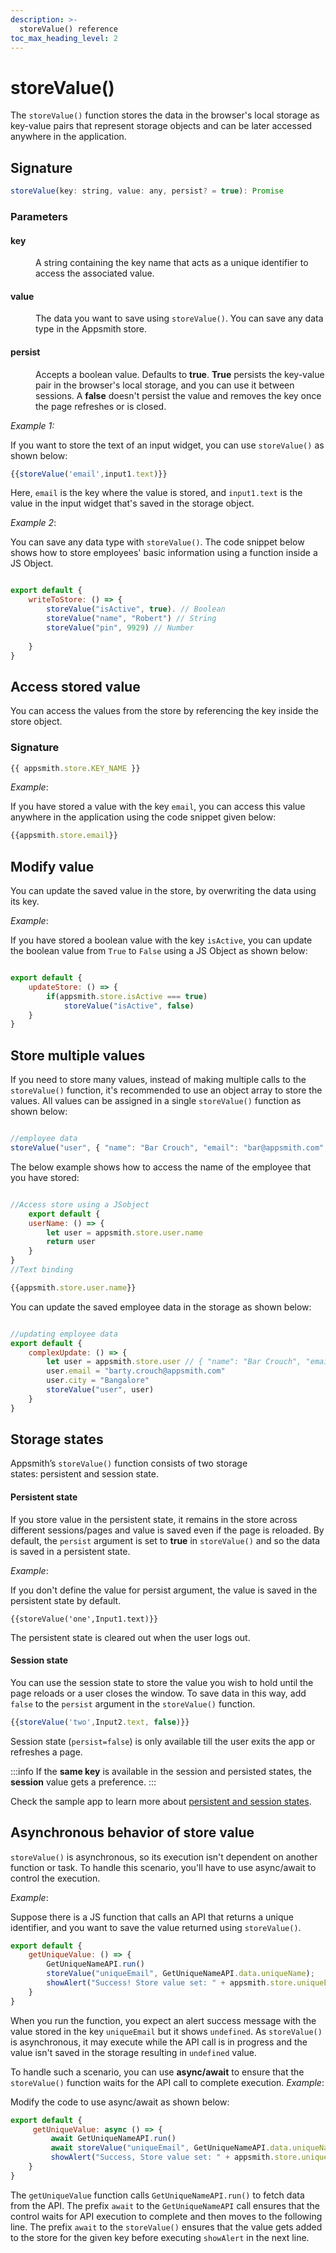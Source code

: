 ```yaml
---
description: >-
  storeValue() reference
toc_max_heading_level: 2
---
```


# storeValue()

The `storeValue()` function stores the data in the browser's local storage as key-value pairs that represent storage objects and can be later accessed anywhere in the application.

<VideoEmbed host="youtube" videoId="UUvJn8oWqNs" title="Using the StoreValue Function" caption="How to use the StoreValue Function"/>

 
## Signature

```javascript
storeValue(key: string, value: any, persist? = true): Promise
```
### Parameters

#### key

<dd>

A string containing the key name that acts as a unique identifier to access the associated value.

</dd>

#### value

<dd>

The data you want to save using `storeValue()`. You can save any data type in the Appsmith store. 

</dd>

#### persist

<dd>

Accepts a boolean value. Defaults to **true**. **True** persists the key-value pair in the browser's local storage, and you can use it between sessions. A **false** doesn't persist the value and removes the key once the page refreshes or is closed.

</dd>

*Example 1:* 

If you want to store the text of an input widget, you can use `storeValue()` as shown below:

```javascript
{{storeValue('email',input1.text)}}
```

Here, `email` is the key where the value is stored, and `input1.text` is the value in the input widget that's saved in the storage object.

*Example 2*:  

You can save any data type with `storeValue()`. The code snippet below shows how to store employees' basic information using a function inside a JS Object. 

```javascript

export default {
	writeToStore: () => {
		storeValue("isActive", true). // Boolean
		storeValue("name", "Robert") // String 
		storeValue("pin", 9929) // Number
	
	}
}
```
## Access stored value

You can access the values from the store by referencing the key inside the store object.

### Signature

```javascript
{{ appsmith.store.KEY_NAME }}
```
*Example*: 

If you have stored a value with the key `email`, you can access this value anywhere in the application using the code snippet given below: 

```javascript
{{appsmith.store.email}}
```

## Modify value

You can update the saved value in the store, by overwriting the data using its key. 

*Example*: 

If you have stored a boolean value with the key `isActive`, you can update the boolean value from `True` to `False` using a JS Object as shown below:

```javascript

export default {
	updateStore: () => {
		if(appsmith.store.isActive === true)
			storeValue("isActive", false) 
	}
}
```

## Store multiple values

If you need to store many values, instead of making multiple calls to the `storeValue()` function, it's recommended to use an object array to store the values. All values can be assigned in a single `storeValue()` function as shown below:

```javascript

//employee data
storeValue("user", { "name": "Bar Crouch", "email": "bar@appsmith.com", "pin": "9984"}) 
```

The below example shows how to access the name of the employee that you have stored:

```javascript

//Access store using a JSobject
    export default {
	userName: () => {
		let user = appsmith.store.user.name
		return user
	}
}
//Text binding

{{appsmith.store.user.name}}
```

You can update the saved employee data in the storage as shown below:

```javascript

//updating employee data
export default {
	complexUpdate: () => {
		let user = appsmith.store.user // { "name": "Bar Crouch", "email": "bar@appsmith.com"}
		user.email = "barty.crouch@appsmith.com"
		user.city = "Bangalore"
		storeValue("user", user)
	}
}
```

## Storage states

Appsmith’s `storeValue()` function consists of two storage states: persistent and session state.

#### Persistent state

If you store value in the persistent state, it remains in the store across different sessions/pages and value is saved even if the page is reloaded. By default, the `persist` argument is set to **true** in `storeValue()` and so the data is saved in a persistent state. 

*Example*:

If you don't define the value for persist argument, the value is saved in the persistent state by default.

```
{{storeValue('one',Input1.text)}}
```
The persistent state is cleared out when the user logs out.

#### Session state

You can use the session state to store the value you wish to hold until the page reloads or a user closes the window. To save data in this way, add `false` to the `persist` argument in the `storeValue()` function.

```javascript
{{storeValue('two',Input2.text, false)}}
```
Session state (`persist=false`) is only available till the user exits the app or refreshes a page.

:::info
If the **same key** is available in the session and persisted states, the **session** value gets a preference.
:::

Check the sample app to learn more about [persistent and session states](https://app.appsmith.com/app/appsmith-store/page1-627b8afe0b47255c28137dca).

## Asynchronous behavior of store value

`storeValue()` is asynchronous, so its execution isn't dependent on another function or task. To handle this scenario, you'll have to use async/await to control the execution.

*Example*: 

Suppose there is a JS function that calls an API that returns a unique identifier, and you want to save the value returned using `storeValue()`.

```javascript
export default {
    getUniqueValue: () => {
        GetUniqueNameAPI.run()
        storeValue("uniqueEmail", GetUniqueNameAPI.data.uniqueName);
        showAlert("Success! Store value set: " + appsmith.store.uniqueEmail);
    }
}
```

When you run the function, you expect an alert success message with the value stored in the key `uniqueEmail` but it shows `undefined`. 
As `storeValue()` is asynchronous, it may execute while the API call is in progress and the value isn't saved in the storage resulting in `undefined` value.

To handle such a scenario, you can use **async/await** to ensure that the `storeValue()` function waits for the API call to complete execution.
*Example*: 

Modify the code to use async/await as shown below:

```javascript
export default {
     getUniqueValue: async () => {
         await GetUniqueNameAPI.run()
         await storeValue("uniqueEmail", GetUniqueNameAPI.data.uniqueName);
         showAlert("Success, Store value set: " + appsmith.store.uniqueEmail);
    }
}
```

The `getUniqueValue` function calls  `GetUniqueNameAPI.run()` to fetch data from the API. The prefix `await` to the `GetUniqueNameAPI` call ensures that the control waits for API execution to complete and then moves to the following line. The prefix `await` to the `storeValue()` ensures that the value gets added to the store for the given key before executing `showAlert` in the next line.